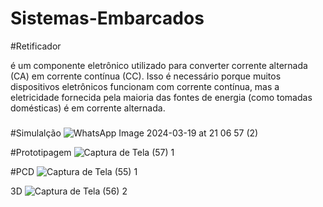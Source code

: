 # Sistemas-Embarcados

#Retificador

é um componente eletrônico utilizado para converter corrente alternada (CA) em corrente contínua (CC). Isso é necessário porque muitos dispositivos eletrônicos funcionam com corrente contínua, mas a eletricidade fornecida pela maioria das fontes de energia (como tomadas domésticas) é em corrente alternada.

###
#Simulalção 
![WhatsApp Image 2024-03-19 at 21 06 57 (2)](https://github.com/AlbertoZamarchi/Sistemas-Embarcados/assets/107437069/2f79e5c0-19a0-4444-bc41-969b8e86c19e)

#Prototipagem
![Captura de Tela (57) 1](https://github.com/AlbertoZamarchi/Sistemas-Embarcados/assets/107437069/7f5fe2e9-f953-40cc-90a7-36608de95a62)

#PCD
![Captura de Tela (55) 1](https://github.com/AlbertoZamarchi/Sistemas-Embarcados/assets/107437069/b195ec7f-b2ba-4eb9-ad22-351a91925f24)

3D
![Captura de Tela (56) 2](https://github.com/AlbertoZamarchi/Sistemas-Embarcados/assets/107437069/dcc0a9d3-3a7d-40bf-a8b4-f003510c17ff)


